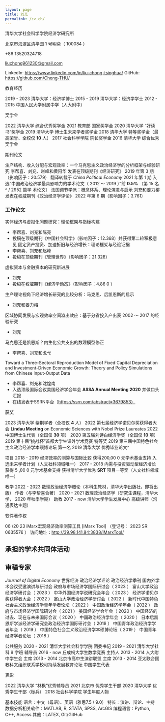 ```yaml
---
layout: page
title: 刘充
permalink: /cv_ch/
---
```


清华大学社会科学学院经济学研究所

北京市海淀区清华园 1 号明斋（ 100084 ）

+86 13520324718

liuchong961230@gmail.com

LinkedIn: https://www.linkedin.com/in/liu-chong-tsinghua/
GitHub: https://github.com/Chong-THU/

教育经历

2019 - 2023 清华大学：经济学博士
2015 - 2019 清华大学：经济学学士
2012 - 2015 中国人民大学附属中学（人大附中）

奖学金

2022 清华大学 综合优秀奖学金
2021 教育部 国家奖学金
2020 清华大学 “好读书”奖学金
2019 清华大学 博士生未来学者奖学金
2018 清华大学 特等奖学金（最高荣誉、全校仅 **10** 人）
2017 社会科学学院 院长奖学金
2016 清华大学 综合优秀奖学金

期刊论文

生产结构、收入分配与宏观效率：一个马克思主义政治经济学的分析框架与经验研究
李帮喜、刘充、赵峰和黄阳华
发表在顶级期刊《经济研究》 2019 年第 3 期（影响因子：20.579）
翻译转载于 _China Political Economy_ 2021 年第 1 期
入选“中国政治经济学最具影响力的学术论文（ 2012 ～ 2019 ）”前 **0.5%** （第 15 名^ / 2952 篇学
术论文）
法国调节学派：概念体系、理论演进与启示
刘充和姜力榕
发表在权威期刊《政治经济学评论》 2022 年第 6 期（影响因子：3.761）

### 工作论文
实体经济与虚拟化问题研究：理论框架与指标构建
 - 李帮喜、刘充和陈亮
 - 投稿在顶级期刊《中国社会科学》（影响因子：12.368）并获得第二轮积极意见
固定资产投资、加速折旧与经济增长：理论框架与经验证据
 - 李帮喜、刘充和赵峰
 - 投稿在顶级期刊《管理世界》（影响因子：21.328）


虚拟资本与金融资本的研究新进展

 - 刘充
 - 投稿在权威期刊《经济学动态》（影响因子：4.86 0 ）

生产理论视角下经济增长研究的比较分析：马克思、后凯恩斯的启示
 - 刘充和姜力榕

区域协同发展与宏观效率空间溢出效应：基于分省投入产出表 2002 ～ 2017 的经验研究
 - 刘充

马克思还是凯恩斯？内生化公共支出的数理模型修正
 - 李帮喜、刘充和戈弋

Toward a Three-Sectoral Reproduction Model of Fixed Capital Depreciation and Investment-Driven Economic Growth: Theory and Policy Simulations from Chinese Input-Output Data
 - 李帮喜、刘充和沈煌南
 - 入选顶级国际会议美国经济学会年会 **ASSA Annual Meeting 2020** 并做口头汇报
 - 在线发表于SSRN平台（https://ssrn.com/abstract=3679853）

获奖

2023 清华大学 紫荆学者（全校仅 **4** 人）
2022 第七届经济学诺贝尔奖获得者大会 **Lindau Meeting** on Economic Sciences with Nobel Prize
Laureates 2022 中国博士生代表（全国仅 **30** 项）
2020 第五届刘诗白经济学奖（全国仅 **10** 项）
2019 第十届“挑战杯”首都大学生课外学术竞赛 特等奖
2019 第三届中国特色社会主义政治经济学本硕博论坛 第一名
2019 清华大学 优秀毕业论文^

项目
2018 - 2019 经济效率的测算与国际比较
获得200,00 0 元学术基金支持
入选未来学者计划（人文社科领域唯一）
2017 - 2018 内需与投资驱动型经济增长
获得 5 ,00 0 元学术基金支持
获得清华大学优秀 **SRT** 项目一等奖（人文社科领域唯一）

教学
2022 - 2023 数理政治经济学概论（本科生教材，清华大学出版社，即将出版）
作者（与李帮喜合著）
2020 - 2021 数理政治经济学（研究生课程，清华大学， 2020 年秋季学期）
助教
2017 - now 清华大学学生发展中心
高级讲师（沟通表达主题）

软件著作权

06 /20 23 iMarx宏观经济效率测算工具 [iMarx Tool] （登记号： 2023 SR 0635576 ）
访问地址：http://39.98.141.84:3838/iMarxTool/


## 承担的学术共同体活动

## 审稿专家

_Journal of Digital Economy_
世界经济
政治经济学评论
政治经济学季刊
国内外学术会议受邀演讲与研讨会
政府与市场经济学国际研讨会（ 2023 ）
富山大学政治经济学研讨会（ 2023 ）
中华外国经济学说研究会年会（ 2023 ）
经济学诺贝尔奖获得者大会（ 2022 ）
富山大学政治经济学研讨会（ 2022 ）
新时代中国特色社会主义政治经济学青年学者论坛（ 2022 ）
中国政治经济学年会（ 2022 ）
政府与市场经济学国际研讨会（ 2021 ）
美国经济学会年会（ 2020 ）
中国经济的过去、现在与未来国际会议（ 2020 ）
中国政治经济学年会（ 2020 ）
日本后凯恩斯学派经济学研究会政治经济学国际研讨会（ 2019 ）
中国青年政治经济学学者年会（ 2019 ）
中国特色社会主义政治经济学本硕博论坛（ 2019 ）
中国青年经济学者论坛（ 2018 ）

公共服务
2020 - 2021 清华大学社会科学学院 团委书记
2019 - 2021 清华大学社科 9 字班 辅导员
2016 - now 丘成桐大学生数学竞赛 主持人
2013 - 2014 人大附中学生会 主席
2013 - 2014 北京市高中生演讲联盟 主席
2013 - 2014 亚太联合国教科文组织联系学校可持续发展教育论坛 中国学生代表

表彰

2022 清华大学 “林枫”优秀辅导员
2021 北京市 优秀学生干部
2020 清华大学 优秀学生干部（标兵）
2018 社会科学学院 学生年度人物

基本技能
语言：中文（母语）、英语（雅思7.5 / 9.0）
特长：演讲、辩论、主持
数据分析相关软件：MATLAB, R, STATA, SPSS, ArcGIS
编程语言：Python, C++, Access
其他：LATEX, Git/GitHub


